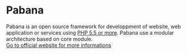 # Pabana
Pabana is an open source framework for developpment of website, web application or services using <a href="http://php.net" target="_blank">PHP 5.5 or more</a>.
Pabana use a modular architecture based on core module.<br />
<a href="http://pabana.com">Go to official website for more informations</a>
